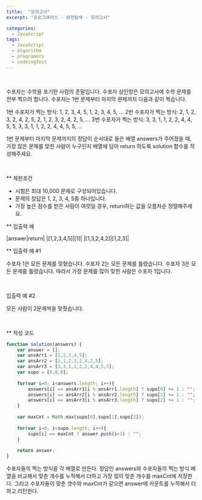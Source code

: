 ```yaml
---
title:  "모의고사"
excerpt: "프로그래머스 - 완전탐색 - 모의고사"

categories:
  - JavaScript
tags: 
  - JavaScript
  - algorithm 
  - programers
  - codeingTest
---
```


<br/>


수포자는 수학을 포기한 사람의 준말입니다. 수포자 삼인방은 모의고사에 수학 문제를 전부 찍으려 합니다. 수포자는 1번 문제부터 마지막 문제까지 다음과 같이 찍습니다.

1번 수포자가 찍는 방식: 1, 2, 3, 4, 5, 1, 2, 3, 4, 5, ...
2번 수포자가 찍는 방식: 2, 1, 2, 3, 2, 4, 2, 5, 2, 1, 2, 3, 2, 4, 2, 5, ...
3번 수포자가 찍는 방식: 3, 3, 1, 1, 2, 2, 4, 4, 5, 5, 3, 3, 1, 1, 2, 2, 4, 4, 5, 5, ...

1번 문제부터 마지막 문제까지의 정답이 순서대로 들은 배열 answers가 주어졌을 때, 가장 많은 문제를 맞힌 사람이 누구인지 배열에 담아 return 하도록 solution 함수를 작성해주세요.

<br/>

** 제한조건

 - 시험은 최대 10,000 문제로 구성되어있습니다.
 - 문제의 정답은 1, 2, 3, 4, 5중 하나입니다.
 - 가장 높은 점수를 받은 사람이 여럿일 경우, return하는 값을 오름차순 정렬해주세요.

 
 ** 입출력 예

|answer|return|
|[1,2,3,4,5]|[1]|
|[1,3,2,4,2]|[1,2,3]|


** 입출력 예 #1

수포자 1은 모든 문제를 맞혔습니다.
수포자 2는 모든 문제를 틀렸습니다.
수포자 3은 모든 문제를 틀렸습니다.
따라서 가장 문제를 많이 맞힌 사람은 수포자 1입니다.

<br/>

입출력 예 #2

모든 사람이 2문제씩을 맞췄습니다.

<br/>

** 작성 코드

```javascript
function solution(answers) {
    var answer = [];
    var ansArr1 = [1,2,3,4,5];
    var ansArr2 = [2,1,2,3,2,4,2,5];
    var ansArr3 = [3,3,1,1,2,2,4,4,5,5];
    var supo = [0,0,0];
    
    for(var i=0; i<answers.length; i++){
        answers[i] == ansArr1[i % ansArr1.length] ? supo[0] += 1 : "";
        answers[i] == ansArr2[i % ansArr2.length] ? supo[1] += 1 : "";
        answers[i] == ansArr3[i % ansArr3.length] ? supo[2] += 1 : "";
    }
    
    var maxCnt = Math.max(supo[0],supo[1],supo[2]);
    
    for(var i=0; i<supo.length; i++){
        supo[i] == maxCnt ? answer.push(i+1) : "";
    }
    
    return answer;
}
```


수포자들의 찍는 방식을 각 배열로 만든다. 정답인 answers와 수포자들의 찍는 방식 배열을 비교해서 맞춘 개수를 누적해서 더하고
가장 많이 맞춘 개수를 maxCnt에 저장한다.
그리고 수포자들이 맞춘 갯수와 maxCnt가 같으면 answer에 카운트를 누적해서 더하고 리턴한다.